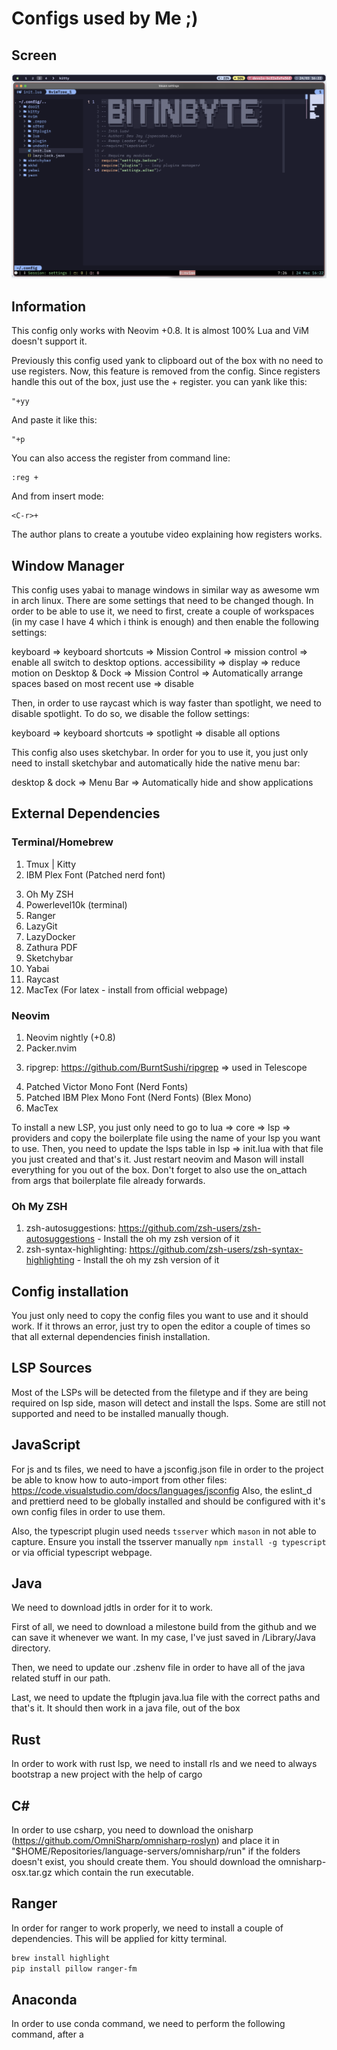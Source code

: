 # Configs used by Me ;)

<!-- ██████╗░██╗████████╗██╗███╗░░██╗██████╗░██╗░░░██╗████████╗███████╗ -->
<!-- ██╔══██╗██║╚══██╔══╝██║████╗░██║██╔══██╗╚██╗░██╔╝╚══██╔══╝██╔════╝ -->
<!-- ██████╦╝██║░░░██║░░░██║██╔██╗██║██████╦╝░╚████╔╝░░░░██║░░░█████╗░░ -->
<!-- ██╔══██╗██║░░░██║░░░██║██║╚████║██╔══██╗░░╚██╔╝░░░░░██║░░░██╔══╝░░ -->
<!-- ██████╦╝██║░░░██║░░░██║██║░╚███║██████╦╝░░░██║░░░░░░██║░░░███████╗ -->
<!-- ╚═════╝░╚═╝░░░╚═╝░░░╚═╝╚═╝░░╚══╝╚═════╝░░░░╚═╝░░░░░░╚═╝░░░╚══════╝ -->

## Screen

![BitInByte IDE](workflow.png)

## Information

This config only works with Neovim +0.8. It is almost 100% Lua and ViM doesn't support it.

Previously this config used yank to clipboard out of the box with no need to use registers.
Now, this feature is removed from the config. Since registers handle this out of the box, just use the + register.
you can yank like this:

```
"+yy
```

And paste it like this:

```
"+p
```

You can also access the register from command line:

```
:reg +
```

And from insert mode:

```
<C-r>+
```

The author plans to create a youtube video explaining how registers works.

## Window Manager

This config uses yabai to manage windows in similar way as awesome wm in arch linux. There are some settings that need to be changed though. In order to be able to use it, we need to first, create a couple of workspaces (in my case I have 4 which i think is enough) and then enable the following settings:

keyboard => keyboard shortcuts => Mission Control => mission control => enable all switch to desktop options.
accessibility => display => reduce motion on
Desktop & Dock => Mission Control => Automatically arrange spaces based on most recent use => disable

Then, in order to use raycast which is way faster than spotlight, we need to disable spotlight. To do so, we disable the follow settings:

keyboard => keyboard shortcuts => spotlight => disable all options

This config also uses sketchybar. In order for you to use it, you just only need to install sketchybar and automatically hide the native menu bar:

desktop & dock => Menu Bar => Automatically hide and show applications

## External Dependencies

### Terminal/Homebrew

1. Tmux | Kitty
2. IBM Plex Font (Patched nerd font)
<!-- 2. Cascadia code font (To got the most of this config, use a patched font from nerd fonts) -->
3. Oh My ZSH
4. Powerlevel10k (terminal)
5. Ranger
6. LazyGit
7. LazyDocker
8. Zathura PDF
9. Sketchybar
10. Yabai
11. Raycast
12. MacTex (For latex - install from official webpage)

### Neovim

1. Neovim nightly (+0.8)
2. Packer.nvim
<!-- 3. Python autopep8 is required to pretify -->
3. ripgrep: https://github.com/BurntSushi/ripgrep => used in Telescope
<!-- 4. Patched Cascadia Code Font (Nerd Fonts) (Old font) -->
4. Patched Victor Mono Font (Nerd Fonts)
5. Patched IBM Plex Mono Font (Nerd Fonts) (Blex Mono)
6. MacTex

To install a new LSP, you just only need to go to lua => core => lsp => providers and copy the boilerplate file using the name of your lsp you want to use.
Then, you need to update the lsps table in lsp => init.lua with that file you just created and that's it. Just restart neovim and Mason will install everything for you out of the box. Don't forget to also use the on_attach from args that boilerplate file already forwards.

<!-- ### Packer -->
<!---->
<!-- In order to be able to benefit from the lazyloading, packer need to be synchronized and/or compiled to create the lazy loading file. Trust me, it's a huge difference on startup time, I've discovered in my hard way. -->
<!-- Also, the config tag on packer config only works if we synchronize or compile the packer. -->

### Oh My ZSH

1. zsh-autosuggestions: https://github.com/zsh-users/zsh-autosuggestions - Install the oh my zsh version of it
2. zsh-syntax-highlighting: https://github.com/zsh-users/zsh-syntax-highlighting - Install the oh my zsh version of it

## Config installation

You just only need to copy the config files you want to use and it should work. If it throws an error, just try to open the editor a couple of times so that all external dependencies finish installation.

<!-- You can install this config Neovim using the start.sh file. -->
<!---->
<!-- If you want to install you should download this config and inside of this config directory, you should run the following command: -->
<!---->
<!-- ```zsh -->
<!-- sudo ./start.sh install mac -->
<!-- ``` -->
<!---->
<!-- And to update you can use the following command: -->
<!---->
<!-- ```zsh -->
<!-- sudo ./start.sh update mac -->
<!-- ``` -->
<!---->
<!-- You should install a patched Cascadia Font and attribute it to the used terminal in order to get the icons on telescope and on nerdtree -->
<!---->
<!-- You should install MacTex in order to compile latex documents with vimtex -->

## LSP Sources

Most of the LSPs will be detected from the filetype and if they are being required on lsp side, mason will detect and install the lsps. Some are still not supported and need to be installed manually though.

<!-- In order to use the sources, you should install LSP's... Most of them you can find it via npm. -->
<!---->
<!-- For Java however, you need to download the jdtls via milestone and copy it into a directory (I use the /Library/java directory). -->
<!-- Then, you should specify the path to the jdtls in the .zshenv file in order to add the path into the environment. -->
<!---->
<!-- Most of the lsp's require .git in order to be able to find the root directory. -->

## JavaScript

For js and ts files, we need to have a jsconfig.json file in order to the project be able to know how to auto-import from other files: https://code.visualstudio.com/docs/languages/jsconfig
Also, the eslint_d and prettierd need to be globally installed and should be configured with it's own config files in order to use them.

Also, the typescript plugin used needs `tsserver` which `mason` in not able to capture.
Ensure you install the tsserver manually `npm install -g typescript` or via official typescript webpage.

## Java

We need to download jdtls in order for it to work.

First of all, we need to download a milestone build from the github and we can save it whenever we want. In my case, I've just saved in /Library/Java directory.

Then, we need to update our .zshenv file in order to have all of the java related stuff in our path.

Last, we need to update the ftplugin java.lua file with the correct paths and that's it. It should then work in a java file, out of the box

<!-- ## Lua -->
<!---->
<!-- In order for lua code formatter to work, we need to install a lua formatter, for that we can use the following command: -->
<!---->
<!-- ```zsh -->
<!-- yarn global add lua-fmt -->
<!-- ``` -->
<!---->
<!-- It's more as a workaround that could be a feature in the future to integrate it with the core nvim lsp but for now, formatter.nvim is the solution. -->

## Rust

In order to work with rust lsp, we need to install rls and we need to always bootstrap a new project with the help of cargo

## C#

In order to use csharp, you need to download the onisharp (https://github.com/OmniSharp/omnisharp-roslyn) and place it in "$HOME/Repositories/language-servers/omnisharp/run" if the folders doesn't exist, you should create them. You should download the omnisharp-osx.tar.gz which contain the run executable.

## Ranger

In order for ranger to work properly, we need to install a couple of dependencies. This will be applied for kitty terminal.

```zsh
brew install highlight
pip install pillow ranger-fm
```

## Anaconda

In order to use conda command, we need to perform the following command, after a
